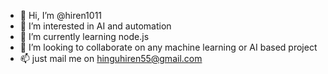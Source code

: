 - 👋 Hi, I’m @hiren1011
- 👀 I’m interested in AI and automation
- 🌱 I’m currently learning node.js
- 💞️ I’m looking to collaborate on any machine learning or AI based project
- 📫 just mail me on hinguhiren55@gmail.com

<!---
hiren1011/hiren1011 is a ✨ special ✨ repository because its `README.md` (this file) appears on your GitHub profile.
You can click the Preview link to take a look at your changes.
--->
